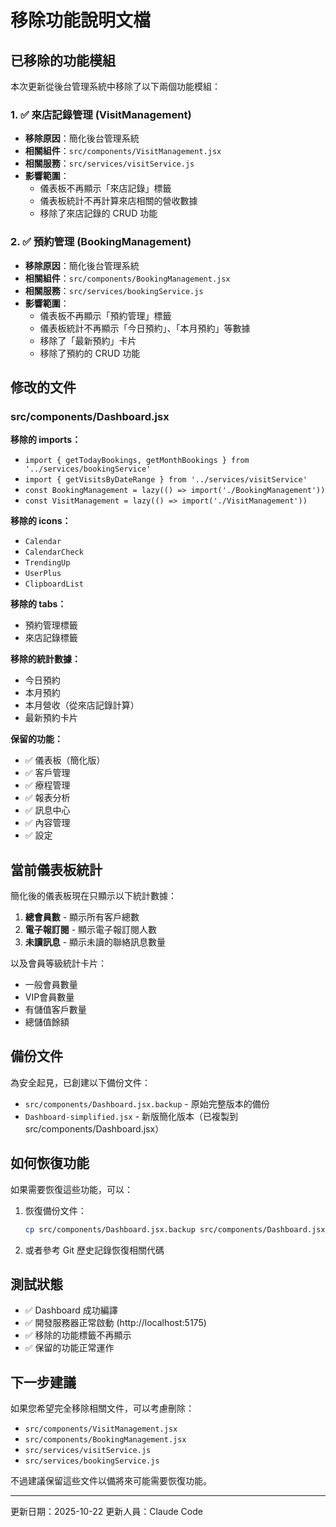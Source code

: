 # 移除功能說明文檔

## 已移除的功能模組

本次更新從後台管理系統中移除了以下兩個功能模組：

### 1. ✅ 來店記錄管理 (VisitManagement)
- **移除原因**：簡化後台管理系統
- **相關組件**：`src/components/VisitManagement.jsx`
- **相關服務**：`src/services/visitService.js`
- **影響範圍**：
  - 儀表板不再顯示「來店記錄」標籤
  - 儀表板統計不再計算來店相關的營收數據
  - 移除了來店記錄的 CRUD 功能

### 2. ✅ 預約管理 (BookingManagement)
- **移除原因**：簡化後台管理系統
- **相關組件**：`src/components/BookingManagement.jsx`
- **相關服務**：`src/services/bookingService.js`
- **影響範圍**：
  - 儀表板不再顯示「預約管理」標籤
  - 儀表板統計不再顯示「今日預約」、「本月預約」等數據
  - 移除了「最新預約」卡片
  - 移除了預約的 CRUD 功能

## 修改的文件

### src/components/Dashboard.jsx
**移除的 imports：**
- `import { getTodayBookings, getMonthBookings } from '../services/bookingService'`
- `import { getVisitsByDateRange } from '../services/visitService'`
- `const BookingManagement = lazy(() => import('./BookingManagement'))`
- `const VisitManagement = lazy(() => import('./VisitManagement'))`

**移除的 icons：**
- `Calendar`
- `CalendarCheck`
- `TrendingUp`
- `UserPlus`
- `ClipboardList`

**移除的 tabs：**
- 預約管理標籤
- 來店記錄標籤

**移除的統計數據：**
- 今日預約
- 本月預約
- 本月營收（從來店記錄計算）
- 最新預約卡片

**保留的功能：**
- ✅ 儀表板（簡化版）
- ✅ 客戶管理
- ✅ 療程管理
- ✅ 報表分析
- ✅ 訊息中心
- ✅ 內容管理
- ✅ 設定

## 當前儀表板統計

簡化後的儀表板現在只顯示以下統計數據：

1. **總會員數** - 顯示所有客戶總數
2. **電子報訂閱** - 顯示電子報訂閱人數
3. **未讀訊息** - 顯示未讀的聯絡訊息數量

以及會員等級統計卡片：
- 一般會員數量
- VIP會員數量
- 有儲值客戶數量
- 總儲值餘額

## 備份文件

為安全起見，已創建以下備份文件：
- `src/components/Dashboard.jsx.backup` - 原始完整版本的備份
- `Dashboard-simplified.jsx` - 新版簡化版本（已複製到 src/components/Dashboard.jsx）

## 如何恢復功能

如果需要恢復這些功能，可以：

1. 恢復備份文件：
   ```bash
   cp src/components/Dashboard.jsx.backup src/components/Dashboard.jsx
   ```

2. 或者參考 Git 歷史記錄恢復相關代碼

## 測試狀態

- ✅ Dashboard 成功編譯
- ✅ 開發服務器正常啟動 (http://localhost:5175)
- ✅ 移除的功能標籤不再顯示
- ✅ 保留的功能正常運作

## 下一步建議

如果您希望完全移除相關文件，可以考慮刪除：
- `src/components/VisitManagement.jsx`
- `src/components/BookingManagement.jsx`
- `src/services/visitService.js`
- `src/services/bookingService.js`

不過建議保留這些文件以備將來可能需要恢復功能。

---

更新日期：2025-10-22
更新人員：Claude Code
